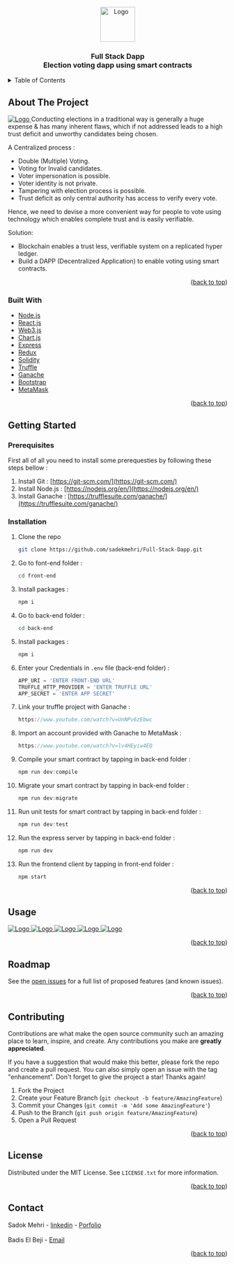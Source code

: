 <div id="top"></div>

<br />
<div align="center">
  <a href="#">
    <img src="images/logo.png" alt="Logo" width="80" height="80">
  </a>

<h3 align="center">Full Stack Dapp <br/>
Election voting dapp using smart contracts</h3>
</div>

<!-- TABLE OF CONTENTS -->
<details>
  <summary>Table of Contents</summary>
  <ol>
    <li>
      <a href="#about-the-project">About The Project</a>
      <ul>
        <li><a href="#built-with">Built With</a></li>
      </ul>
    </li>
    <li>
      <a href="#getting-started">Getting Started</a>
      <ul>
        <li><a href="#prerequisites">Prerequisites</a></li>
        <li><a href="#installation">Installation</a></li>
      </ul>
    </li>
    <li><a href="#usage">Usage</a></li>
    <li><a href="#roadmap">Roadmap</a></li>
    <li><a href="#contributing">Contributing</a></li>
    <li><a href="#license">License</a></li>
    <li><a href="#contact">Contact</a></li>
    <li><a href="#acknowledgments">Acknowledgments</a></li>
  </ol>
</details>

<!-- ABOUT THE PROJECT -->

## About The Project

<a href="#">
<img src="images/1.PNG" alt="Logo">
</a>
Conducting elections in a traditional way is generally a huge expense & has many inherent flaws, which if not addressed leads to a high trust deficit and unworthy candidates being chosen.

A Centralized process :

- Double (Multiple) Voting.
- Voting for Invalid candidates.
- Voter impersonation is possible.
- Voter identity is not private.
- Tampering with election process is possible.
- Trust deficit as only central authority has access to verify every vote.

Hence, we need to devise a more convenient way for people to vote using technology which enables complete trust and is easily verifiable.

Solution:

- Blockchain enables a trust less, verifiable system on a replicated hyper ledger.
- Build a DAPP (Decentralized Application) to enable voting using smart contracts.

<p align="right">(<a href="#top">back to top</a>)</p>

### Built With

- [Node.js](https://nodejs.org/en/)
- [React.js](https://reactjs.org/)
- [Web3.js](https://web3js.readthedocs.io/en/v1.7.1/)
- [Chart.js](https://www.chartjs.org/)
- [Express](https://expressjs.com/)
- [Redux](https://redux.js.org/)
- [Solidity](https://docs.soliditylang.org/en/v0.8.13/)
- [Truffle](https://trufflesuite.com/)
- [Ganache](https://trufflesuite.com/ganache/index.html)
- [Bootstrap](https://getbootstrap.com/)
- [MetaMask](https://metamask.io/)

<p align="right">(<a href="#top">back to top</a>)</p>

<!-- GETTING STARTED -->

## Getting Started

### Prerequisites

First all of all you need to install some prerequesties by following these steps bellow :

1. Install Git : [https://git-scm.com/](https://git-scm.com/)
2. Install Node.js : [https://nodejs.org/en/](https://nodejs.org/en/)
3. Install Ganache : [https://trufflesuite.com/ganache/](https://trufflesuite.com/ganache/)

### Installation

1. Clone the repo

   ```sh
   git clone https://github.com/sadekmehri/Full-Stack-Dapp.git
   ```

2. Go to font-end folder :

   ```sh
   cd front-end
   ```

3. Install packages :

   ```sh
   npm i
   ```

4. Go to back-end folder :

   ```sh
   cd back-end
   ```

5. Install packages :

   ```sh
   npm i
   ```

6. Enter your Credentials in `.env` file (back-end folder) :

   ```js
   APP_URI = 'ENTER FRONT-END URL'
   TRUFFLE_HTTP_PROVIDER = 'ENTER TRUFFLE URL'
   APP_SECRET = 'ENTER APP SECRET'
   ```

7. Link your truffle project with Ganache :

   ```js
   https://www.youtube.com/watch?v=UnNPv6zEbwc
   ```

8. Import an account provided with Ganache to MetaMask :

   ```js
   https://www.youtube.com/watch?v=lv4HEyiw4EQ
   ```

9. Compile your smart contract by tapping in back-end folder :

   ```js
   npm run dev:compile
   ```

10. Migrate your smart contract by tapping in back-end folder :

    ```js
    npm run dev:migrate
    ```

11. Run unit tests for smart contract by tapping in back-end folder :

    ```js
    npm run dev:test
    ```

12. Run the express server by tapping in back-end folder :

    ```js
    npm run dev
    ```

13. Run the frontend client by tapping in front-end folder :
    ```js
    npm start
    ```

<p align="right">(<a href="#top">back to top</a>)</p>

<!-- USAGE EXAMPLES -->

## Usage

<a href="#">
<img src="images/2.PNG" alt="Logo">
</a>
<a href="#">
<img src="images/3.PNG" alt="Logo">
</a>
<a href="#">
<img src="images/4.PNG"alt="Logo">
</a>
<a href="#">
<img src="images/5.PNG" alt="Logo">
</a>
<a href="#">
<img src="images/6.PNG" alt="Logo">
</a>

<p align="right">(<a href="#top">back to top</a>)</p>

<!-- ROADMAP -->

## Roadmap

See the [open issues](https://github.com/sadekmehri/Full-Stack-Dapp/issues) for a full list of proposed features (and known issues).

<p align="right">(<a href="#top">back to top</a>)</p>

<!-- CONTRIBUTING -->

## Contributing

Contributions are what make the open source community such an amazing place to learn, inspire, and create. Any contributions you make are **greatly appreciated**.

If you have a suggestion that would make this better, please fork the repo and create a pull request. You can also simply open an issue with the tag "enhancement".
Don't forget to give the project a star! Thanks again!

1. Fork the Project
2. Create your Feature Branch (`git checkout -b feature/AmazingFeature`)
3. Commit your Changes (`git commit -m 'Add some AmazingFeature'`)
4. Push to the Branch (`git push origin feature/AmazingFeature`)
5. Open a Pull Request

<p align="right">(<a href="#top">back to top</a>)</p>

<!-- LICENSE -->

## License

Distributed under the MIT License. See `LICENSE.txt` for more information.

<p align="right">(<a href="#top">back to top</a>)</p>

<!-- CONTACT -->

## Contact

Sadok Mehri - [linkedin](https://www.linkedin.com/in/sadok-mehri-157889188/) - [Porfolio](https://sadok-mehri-portfolio.000webhostapp.com/)  
<br/>
Badis El Beji - [Email](badisbeji@gmail.com)

<p align="right">(<a href="#top">back to top</a>)</p>

<!-- ACKNOWLEDGMENTS -->
